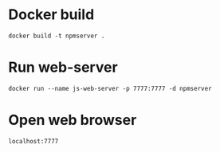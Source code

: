 # Docker build
```
docker build -t npmserver .
```

# Run web-server
```
docker run --name js-web-server -p 7777:7777 -d npmserver
```

# Open web browser
```
localhost:7777
```

